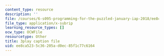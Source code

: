 ```yaml
---
content_type: resource
description: ''
file: /courses/6-s095-programming-for-the-puzzled-january-iap-2018/ee8ca5235c36205ad0ec85f1c77c6164_14UlXIZzwE4.srt
file_type: application/x-subrip
learning_resource_types: []
ocw_type: OCWFile
resourcetype: Other
title: 3play caption file
uid: ee8ca523-5c36-205a-d0ec-85f1c77c6164
---
```

